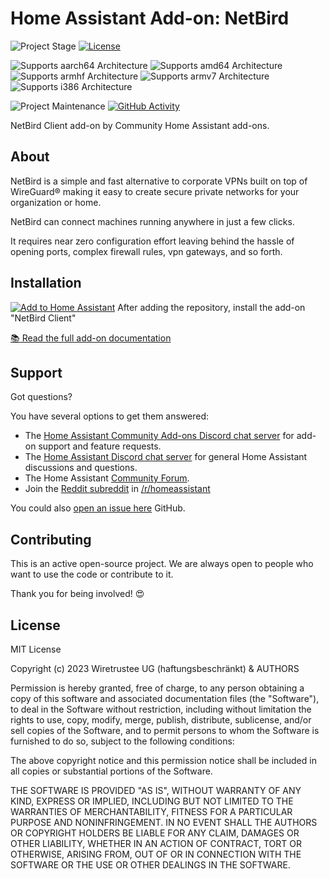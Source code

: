 # Home Assistant Add-on: NetBird

![Project Stage][project-stage-shield]
[![License][license-shield]](LICENSE.md)

![Supports aarch64 Architecture][aarch64-shield]
![Supports amd64 Architecture][amd64-shield]
![Supports armhf Architecture][armhf-shield]
![Supports armv7 Architecture][armv7-shield]
![Supports i386 Architecture][i386-shield]

![Project Maintenance][maintenance-shield]
[![GitHub Activity][commits-shield]][commits]

NetBird Client add-on by Community Home Assistant add-ons.

## About

NetBird is a simple and fast alternative to corporate VPNs built on top of WireGuard® making it easy to create secure private networks for your organization or home.

NetBird can connect machines running anywhere in just a few clicks.

It requires near zero configuration effort leaving behind the hassle of opening ports, complex firewall rules, vpn gateways, and so forth.


## Installation
 [![Add to Home Assistant](https://my.home-assistant.io/badges/supervisor_add_addon_repository.svg)](https://my.home-assistant.io/redirect/supervisor_add_addon_repository/?repository_url=https%3A%2F%2Fgithub.com%2Fnetbirdio%2Faddon-netbird)
After adding the repository, install the add-on "NetBird Client"

[:books: Read the full add-on documentation][docs]

## Support

Got questions?

You have several options to get them answered:

- The [Home Assistant Community Add-ons Discord chat server][discord] for add-on
  support and feature requests.
- The [Home Assistant Discord chat server][discord-ha] for general Home
  Assistant discussions and questions.
- The Home Assistant [Community Forum][forum].
- Join the [Reddit subreddit][reddit] in [/r/homeassistant][reddit]

You could also [open an issue here][issue] GitHub.

## Contributing

This is an active open-source project. We are always open to people who want to
use the code or contribute to it.

Thank you for being involved! :heart_eyes:

## License

MIT License

Copyright (c) 2023 Wiretrustee UG (haftungsbeschränkt) & AUTHORS

Permission is hereby granted, free of charge, to any person obtaining a copy
of this software and associated documentation files (the "Software"), to deal
in the Software without restriction, including without limitation the rights
to use, copy, modify, merge, publish, distribute, sublicense, and/or sell
copies of the Software, and to permit persons to whom the Software is
furnished to do so, subject to the following conditions:

The above copyright notice and this permission notice shall be included in all
copies or substantial portions of the Software.

THE SOFTWARE IS PROVIDED "AS IS", WITHOUT WARRANTY OF ANY KIND, EXPRESS OR
IMPLIED, INCLUDING BUT NOT LIMITED TO THE WARRANTIES OF MERCHANTABILITY,
FITNESS FOR A PARTICULAR PURPOSE AND NONINFRINGEMENT. IN NO EVENT SHALL THE
AUTHORS OR COPYRIGHT HOLDERS BE LIABLE FOR ANY CLAIM, DAMAGES OR OTHER
LIABILITY, WHETHER IN AN ACTION OF CONTRACT, TORT OR OTHERWISE, ARISING FROM,
OUT OF OR IN CONNECTION WITH THE SOFTWARE OR THE USE OR OTHER DEALINGS IN THE
SOFTWARE.

[aarch64-shield]: https://img.shields.io/badge/aarch64-yes-green.svg
[amd64-shield]: https://img.shields.io/badge/amd64-yes-green.svg
[armhf-shield]: https://img.shields.io/badge/armhf-yes-green.svg
[armv7-shield]: https://img.shields.io/badge/armv7-yes-green.svg
[commits-shield]: https://img.shields.io/github/commit-activity/y/lfarkas/addon-netbird.svg
[commits]: https://github.com/netbirdio/addon-netbird/commits/main
[discord-ha]: https://discord.gg/c5DvZ4e
[discord]: https://discord.me/hassioaddons
[docs]: https://github.com/netbirdio/addon-netbird/blob/main/netbird/DOCS.md
[forum]: https://community.home-assistant.io/t/repository-community-hass-io-add-ons/24705
[i386-shield]: https://img.shields.io/badge/i386-yes-green.svg
[issue]: https://github.com/netbirdio/addon-netbird/issues
[license-shield]: https://img.shields.io/github/license/lfarkas/addon-netbird.svg
[maintenance-shield]: https://img.shields.io/maintenance/yes/2023.svg
[project-stage-shield]: https://img.shields.io/badge/project%20stage-experimental-yellow.svg
[reddit]: https://reddit.com/r/homeassistant
